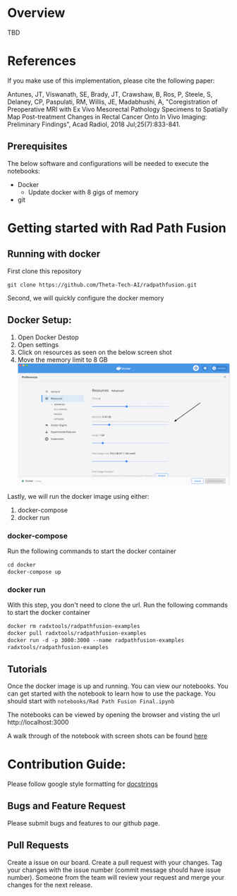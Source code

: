 # Overview

TBD

# References
If you make use of this implementation, please cite the following paper:

Antunes, JT, Viswanath, SE, Brady, JT, Crawshaw, B, Ros, P, Steele, S, Delaney, CP, Paspulati, RM, Willis, JE, Madabhushi, A, "Coregistration of Preoperative MRI with Ex Vivo Mesorectal Pathology Specimens to Spatially Map Post-treatment Changes in Rectal Cancer Onto In Vivo Imaging: Preliminary Findings", Acad Radiol, 2018 Jul;25(7):833-841.  


## Prerequisites

The below software and configurations will be needed to execute the notebooks:

* Docker
    * Update docker with 8 gigs of memory
* git


# Getting started with Rad Path Fusion

## Running with docker

First clone this repository

```
git clone https://github.com/Theta-Tech-AI/radpathfusion.git
```

Second, we will quickly configure the docker memory

## Docker Setup:
1. Open Docker Destop
2. Open settings
2. Click on resources as seen on the below screen shot
4. Move the memory limit to 8 GB
![Docker Configuration](assets/docker_config.png)

Lastly, we will run the docker image using either:

1. docker-compose
2. docker run

### docker-compose

Run the following commands to start the docker container

```
cd docker
docker-compose up
```

### docker run

With this step, you don't need to clone the url.
Run the following commands to start the docker container

```
docker rm radxtools/radpathfusion-examples
docker pull radxtools/radpathfusion-examples
docker run -d -p 3000:3000 --name radpathfusion-examples radxtools/radpathfusion-examples
```

## Tutorials

Once the docker image is up and running. You can view our notebooks. You can get started with the notebook to learn how to use the package. You should start with `notebooks/Rad Path Fusion Final.ipynb`

The notebooks can be viewed by opening the browser and visting the url http://localhost:3000

A walk through of the notebook with screen shots can be found [here](/docs/notebook_starter.md)


# Contribution Guide:

Please follow google style formatting for [docstrings](https://google.github.io/styleguide/pyguide.html#38-comments-and-docstrings)

## Bugs and Feature Request

Please submit bugs and features to our github page.


## Pull Requests
Create a issue on our board.
Create a pull request with your changes. Tag your changes with the issue number (commit message should have issue number).
Someone from the team will review your request and merge your changes for the next release.
